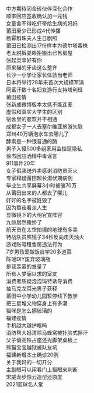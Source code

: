 中方期待同金砖伙伴深化合作  
顺丰回应签收确认加一元钱  
女童舍不得吃虾带给生病的妈妈  
莆田至少已形成4代传播  
杨幂斛珠夫人生日剧照  
莆田已检测出17份样本为德尔塔毒株  
老太脱裤耍赖拒搬出已售房屋  
张起灵幸好有你  
原来猫的牙齿这么整齐  
长沙一小学让家长体验当老师  
日本将举行28年来首次大规模军演  
阿富汗数十名妇女游行支持塔利班  
莆田疫情  
张新成微博版本太低不能连麦  
虚假和真实大学生的区别  
宿舍里的悲欢并不相通  
成都女子一人去塞尔维亚旅游失联  
郑州40万辆泡水车去哪儿了  
酵素是一种很普通的酶  
男子入侵500多组家用监控窥隐私  
徐杰回应酒精中毒谣言  
911事件20年  
女子假装送外卖感谢消防员灭火  
专家释疑莆田超长潜伏期病例  
毕业生共享屏幕3小时被骗70万  
从莆田出来的人都去了哪儿  
好好的名字被姓毁了  
因为熬夜看淡人生  
显微镜下的大明官宣阵容  
九龄居然撒娇了  
航天员在太空拍摄的地球有多美  
特战队员照镜子34秒反向击灭烛火  
游戏账号租售属违法行为  
7岁男孩爱做饭自学20多道菜  
陈瑶DIY废弃玻璃瓶  
是我羡慕的发量了  
所有人梦寐以求的室友  
消费者质疑泡泡玛特诱导消费  
抽马克龙耳光男子获释  
莆田中小学幼儿园暂停线下教学  
把三星堆文物穿身上有多潮  
猫咪是怎么擦玻璃的  
福建疫情  
手机越大越护眼吗  
消防帮大妈清除马蜂窝被扑脸式擦汗  
父子俩高铁占座还光脚架桌板上  
熊猫宝宝越狱被队友坑  
福建新增本土确诊20例  
关于我妈的一切开分  
主副眼可以用看门上猫眼来判断  
宋威龙步惊云造型还原度  
2021篮球名人堂  
